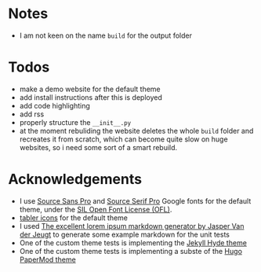 # Notes
- I am not keen on the name `build` for the output folder

# Todos
- make a demo website for the default theme
- add install instructions after this is deployed
- add code highlighting
- add rss
- properly structure the `__init__.py`
- at the moment rebuliding the website deletes the whole `build` folder and recreates it from scratch, which can become quite slow on huge websites, so i need some sort of a smart rebuild.

# Acknowledgements
- I use [Source Sans Pro](https://fonts.google.com/specimen/Source+Sans+Pro) and [Source Serif Pro](https://fonts.google.com/specimen/Source+Serif+Pro) Google fonts for the default theme, under the [SIL Open Font License (OFL)](https://scripts.sil.org/cms/scripts/page.php?site_id=nrsi&id=OFL).
- [tabler icons](https://tabler-icons.io/) for the default theme
- I used [The excellent lorem ipsum markdown generator by Jasper Van der Jeugt](https://jaspervdj.be/lorem-markdownum/) to generate some example markdown for the unit tests
- One of the custom theme tests is implementing the [Jekyll Hyde theme](https://github.com/poole/hyde)
- One of the custom theme tests is implementing a subste of the [Hugo PaperMod theme](https://github.com/adityatelange/hugo-PaperMod/)
